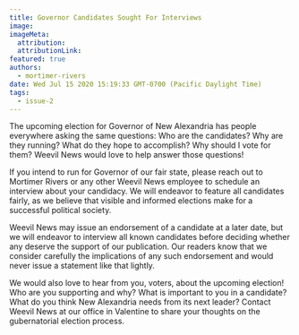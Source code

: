 ```yaml
---
title: Governor Candidates Sought For Interviews
image:
imageMeta:
  attribution:
  attributionLink:
featured: true
authors: 
  - mortimer-rivers
date: Wed Jul 15 2020 15:19:33 GMT-0700 (Pacific Daylight Time)
tags:
  - issue-2
---
```


The upcoming election for Governor of New Alexandria has people everywhere asking the same questions: 
Who are the candidates? Why are they running? What do they hope to accomplish? Why should I vote for them? 
Weevil News would love to help answer those questions!

If you intend to run for Governor of our fair state, please reach out to Mortimer Rivers or any other 
Weevil News employee to schedule an interview about your candidacy. We will endeavor to feature all 
candidates fairly, as we believe that visible and informed elections make for a successful political society. 

Weevil News may issue an endorsement of a candidate at a later date, but we will endeavor to interview all 
known candidates before deciding whether any deserve the support of our publication. Our readers know that we 
consider carefully the implications of any such endorsement and would never issue a statement like that lightly.

We would also love to hear from you, voters, about the upcoming election! Who are you supporting and why? What 
is important to you in a candidate? What do you think New Alexandria needs from its next leader? Contact Weevil News 
at our office in Valentine to share your thoughts on the gubernatorial election process.
